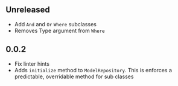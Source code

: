 ## Unreleased

* Add `And` and `Or` `Where` subclasses
* Removes Type argument from `Where`

## 0.0.2

* Fix linter hints
* Adds `initialize` method to `ModelRepository`. This is enforces a predictable, overridable method for sub classes
